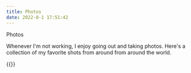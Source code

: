 ```yaml
---
title: Photos
date: 2022-8-1 17:51:42
---
```


Photos

Whenever I'm not working, I enjoy going out and taking photos. Here's a collection of my favorite shots from around from around the world. 

{{<image-gallery  gallery_dir="album">}}

